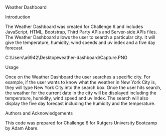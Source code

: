 Weather Dashboard

Introduction

The Weather Dashboard was created for Challenge 6 and includes JavaScript, HTML, Bootstrap, Third Party APIs and Server-side APIs files. The Weather Dashboard allows the user to search a particular city. It will give the temperature, humidity, wind speeds and uv index and a five day forecast. 

C:\Users\a6942\Desktop\weather-dashboard\Capture.PNG

Usage 

Once on the Weather Dashboard the user searches a specific city. For example, if the user wants to know what the weather in New York City is, they will type New York City into the search box. Once the user hits search, the weather for the current date in the city will be displayed including the temperature, humidity, wind speed and uv index. The search will also display the five day forecast including the humidity and the temperature.

Authors and Acknowledgements

This code was prepared for Challenge 6 for Rutgers University Bootcamp by Adam Abare.
